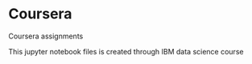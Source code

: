 # Coursera
Coursera assignments

This jupyter notebook files is created through IBM data science course
